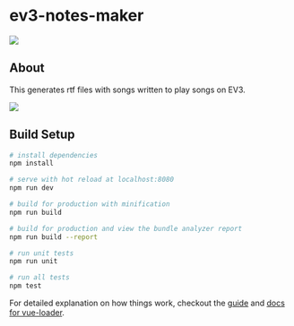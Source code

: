 # ev3-notes-maker

![](https://travis-ci.org/shundroid/ev3-notes-maker.svg?branch=master)

## About

This generates rtf files with songs written to play songs on EV3.

![](https://docs.google.com/drawings/d/1ph6oJJBJu1-SHjYHEygapbATI-cvbtlA--QQRUWjqTM/pub?w=937&amp;h=281)

## Build Setup

``` bash
# install dependencies
npm install

# serve with hot reload at localhost:8080
npm run dev

# build for production with minification
npm run build

# build for production and view the bundle analyzer report
npm run build --report

# run unit tests
npm run unit

# run all tests
npm test
```

For detailed explanation on how things work, checkout the [guide](http://vuejs-templates.github.io/webpack/) and [docs for vue-loader](http://vuejs.github.io/vue-loader).
